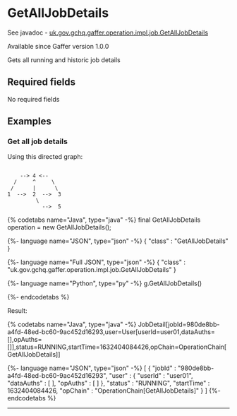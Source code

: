 # GetAllJobDetails
See javadoc - [uk.gov.gchq.gaffer.operation.impl.job.GetAllJobDetails](ref://../../javadoc/gaffer/uk/gov/gchq/gaffer/operation/impl/job/GetAllJobDetails.html)

Available since Gaffer version 1.0.0

Gets all running and historic job details

## Required fields
No required fields


## Examples

### Get all job details

Using this directed graph:

```

    --> 4 <--
  /     ^     \
 /      |      \
1  -->  2  -->  3
         \
           -->  5
```


{% codetabs name="Java", type="java" -%}
final GetAllJobDetails operation = new GetAllJobDetails();

{%- language name="JSON", type="json" -%}
{
  "class" : "GetAllJobDetails"
}

{%- language name="Full JSON", type="json" -%}
{
  "class" : "uk.gov.gchq.gaffer.operation.impl.job.GetAllJobDetails"
}

{%- language name="Python", type="py" -%}
g.GetAllJobDetails()

{%- endcodetabs %}

Result:

{% codetabs name="Java", type="java" -%}
JobDetail[jobId=980de8bb-a4fd-48ed-bc60-9ac452d16293,user=User[userId=user01,dataAuths=[],opAuths=[]],status=RUNNING,startTime=1632404084426,opChain=OperationChain[GetAllJobDetails]]

{%- language name="JSON", type="json" -%}
[ {
  "jobId" : "980de8bb-a4fd-48ed-bc60-9ac452d16293",
  "user" : {
    "userId" : "user01",
    "dataAuths" : [ ],
    "opAuths" : [ ]
  },
  "status" : "RUNNING",
  "startTime" : 1632404084426,
  "opChain" : "OperationChain[GetAllJobDetails]"
} ]
{%- endcodetabs %}

-----------------------------------------------

